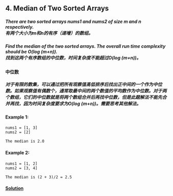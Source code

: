 ## 4. Median of Two Sorted Arrays

##### There are two sorted arrays nums1 and nums2 of size m and n respectively.<br>有两个大小为m和n的有序（递增）的数组。

##### Find the median of the two sorted arrays. The overall run time complexity should be O(log (m+n)).<br>找到这两个有序数组的中位数，时间复杂度不能超过O(log (m+n))。

#### 中位数
##### 对于有限的数集，可以通过把所有观察值高低排序后找出正中间的一个作为中位数。如果观察值有偶数个，通常取最中间的两个数值的平均数作为中位数。对于两个数组，它们的中位数就是将两个数组合并后再找中位数，但是此题解法不能先合并再找，因为时间复杂度要求为O(log (m+n))。需要思考其他解法。

#### Example 1:
    nums1 = [1, 3]
    nums2 = [2]
    
    The median is 2.0



#### Example 2:
    nums1 = [1, 2]
    nums2 = [3, 4]
     
    The median is (2 + 3)/2 = 2.5

#### [Solution](https://github.com/Jucongyuan/LeetCode_Java/blob/master/src/com/jucongyuan/hard/_0004/Solution.java)